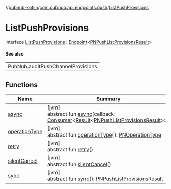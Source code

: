 //[pubnub-kotlin](../../../index.md)/[com.pubnub.api.endpoints.push](../index.md)/[ListPushProvisions](index.md)

# ListPushProvisions

interface [ListPushProvisions](index.md) : [Endpoint](../../com.pubnub.api/-endpoint/index.md)&lt;[PNPushListProvisionsResult](../../../../pubnub-core/pubnub-core-api/pubnub-core-api/com.pubnub.api.models.consumer.push/-p-n-push-list-provisions-result/index.md)&gt; 

#### See also

| |
|---|
| PubNub.auditPushChannelProvisions |

## Functions

| Name | Summary |
|---|---|
| [async](index.md#358720268%2FFunctions%2F51989805) | [jvm]<br>abstract fun [async](index.md#358720268%2FFunctions%2F51989805)(callback: [Consumer](https://docs.oracle.com/javase/8/docs/api/java/util/function/Consumer.html)&lt;[Result](../../../../pubnub-gson/com.pubnub.api.v2.callbacks/-result/index.md)&lt;[PNPushListProvisionsResult](../../../../pubnub-core/pubnub-core-api/pubnub-core-api/com.pubnub.api.models.consumer.push/-p-n-push-list-provisions-result/index.md)&gt;&gt;) |
| [operationType](../-remove-channels-from-push/index.md#1414065386%2FFunctions%2F51989805) | [jvm]<br>abstract fun [operationType](../-remove-channels-from-push/index.md#1414065386%2FFunctions%2F51989805)(): [PNOperationType](../../../../pubnub-core/pubnub-core-api/pubnub-core-api/com.pubnub.api.enums/-p-n-operation-type/index.md) |
| [retry](../-remove-channels-from-push/index.md#2020801116%2FFunctions%2F51989805) | [jvm]<br>abstract fun [retry](../-remove-channels-from-push/index.md#2020801116%2FFunctions%2F51989805)() |
| [silentCancel](../-remove-channels-from-push/index.md#-675955969%2FFunctions%2F51989805) | [jvm]<br>abstract fun [silentCancel](../-remove-channels-from-push/index.md#-675955969%2FFunctions%2F51989805)() |
| [sync](../-remove-channels-from-push/index.md#40193115%2FFunctions%2F51989805) | [jvm]<br>abstract fun [sync](../-remove-channels-from-push/index.md#40193115%2FFunctions%2F51989805)(): [PNPushListProvisionsResult](../../../../pubnub-core/pubnub-core-api/pubnub-core-api/com.pubnub.api.models.consumer.push/-p-n-push-list-provisions-result/index.md) |
